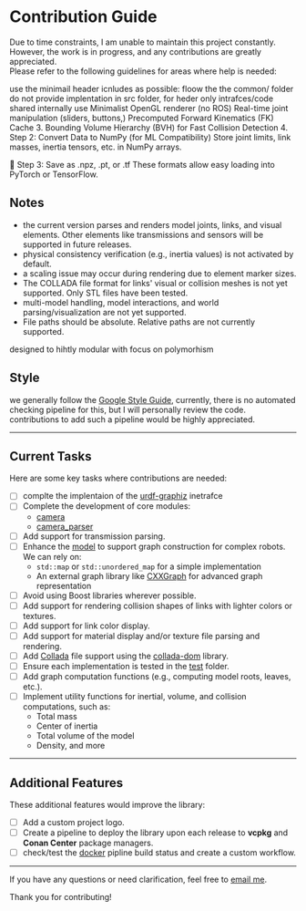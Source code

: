 # Contribution Guide
 
Due to time constraints, I am unable to maintain this project constantly. However, the work is in progress, and any contributions are greatly appreciated.  
Please refer to the following guidelines for areas where help is needed:

use the minimail header icnludes as possible:
floow the 
the common/ folder do  not provide implentation in src folder, for heder only intrafces/code shared 
internally use
Minimalist OpenGL renderer (no ROS)
Real-time joint manipulation (sliders, buttons,)
Precomputed Forward Kinematics (FK) Cache
 3. Bounding Volume Hierarchy (BVH) for Fast Collision Detection
 4. Step 2: Convert Data to NumPy (for ML Compatibility)
Store joint limits, link masses, inertia tensors, etc. in NumPy arrays.

📌 Step 3: Save as .npz, .pt, or .tf
These formats allow easy loading into PyTorch or TensorFlow.
## Notes

- the current version parses and renders model joints, links, and visual elements. Other elements like transmissions and sensors will be supported in future releases.
- physical consistency verification (e.g., inertia values) is not activated by default.
- a scaling issue may occur during rendering due to element marker sizes.
- The COLLADA file format for links' visual or collision meshes is not yet supported. Only STL files have been tested.
- multi-model handling, model interactions, and world parsing/visualization are not yet supported.
- File paths should be absolute. Relative paths are not currently supported.

designed to hihtly modular with focus on polymorhism 

## Style

we generally follow the [Google Style Guide](https://google.github.io/styleguide/), currently, there is no automated checking pipeline for this, but I will personally review the code. contributions to add such a pipeline would be highly appreciated.

---

## Current Tasks

Here are some key tasks where contributions are needed:
- [ ] complte the implentaion of the [urdf-graphiz](scripts/src/urdf-to-graphiz.cc) inetrafce 
- [ ] Complete the development of core modules:
  - [camera](include/tinyurdf/core/camera.h)
  - [camera_parser](include/tinyurdf/inetrnal/camera_parser.h)
- [ ] Add support for transmission parsing. 
- [ ] Enhance the [model](include/tinyurdf/model.h) to support graph construction for complex robots.  
  We can rely on:
  - `std::map` or `std::unordered_map` for a simple implementation
  - An external graph library like [CXXGraph](https://github.com/ZigRazor/CXXGraph) for advanced graph representation
- [ ] Avoid using Boost libraries wherever possible.
- [ ] Add support for rendering collision shapes of links with lighter colors or textures.
- [ ] Add support for link color display.
- [ ] Add support for material display and/or texture file parsing and rendering.
- [ ] Add [Collada](https://en.wikipedia.org/wiki/COLLADA) file support using the [collada-dom](https://github.com/rdiankov/collada-dom) library.
- [ ] Ensure each implementation is tested in the [test](test/) folder.
- [ ] Add graph computation functions (e.g., computing model roots, leaves, etc.).
- [ ] Implement utility functions for inertial, volume, and collision computations, such as:
  - Total mass
  - Center of inertia
  - Total volume of the model
  - Density, and more
---

## Additional Features

These additional features would improve the library:

- [ ] Add a custom project logo.
- [ ] Create a pipeline to deploy the library upon each release to **vcpkg** and **Conan Center** package managers. 
- [ ] check/test the [docker](./Dockerfile) pipline build status and create a custom workflow.
  
---

If you have any questions or need clarification, feel free to [email me](mailto:chihawissem08@gmail.com).

Thank you for contributing!

